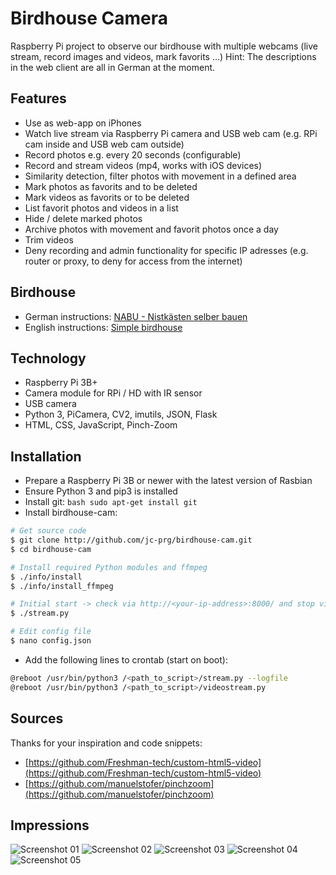 # Birdhouse Camera

Raspberry Pi project to observe our birdhouse with multiple webcams (live stream, record images and videos, mark favorits ...)
Hint: The descriptions in the web client are all in German at the moment.

## Features

* Use as web-app on iPhones
* Watch live stream via Raspberry Pi camera and USB web cam (e.g. RPi cam inside and USB web cam outside)
* Record photos e.g. every 20 seconds (configurable)
* Record and stream videos (mp4, works with iOS devices)
* Similarity detection, filter photos with movement in a defined area
* Mark photos as favorits and to be deleted
* Mark videos as favorits or to be deleted
* List favorit photos and videos in a list
* Hide / delete marked photos
* Archive photos with movement and favorit photos once a day
* Trim videos
* Deny recording and admin functionality for specific IP adresses (e.g. router or proxy, to deny for access from the internet)

## Birdhouse

* German instructions: [NABU - Nistkästen selber bauen](https://www.nabu.de/tiere-und-pflanzen/voegel/helfen/nistkaesten/index.html)
* English instructions: [Simple birdhouse](https://suncatcherstudio.com/birds/birdhouse-plans-simple/)

## Technology

* Raspberry Pi 3B+
* Camera module for RPi / HD with IR sensor
* USB camera
* Python 3, PiCamera, CV2, imutils, JSON, Flask
* HTML, CSS, JavaScript, Pinch-Zoom

## Installation

* Prepare a Raspberry Pi 3B or newer with the latest version of Rasbian
* Ensure Python 3 and pip3 is installed
* Install git: ```bash sudo apt-get install git ```
* Install birdhouse-cam:
```bash 
# Get source code
$ git clone http://github.com/jc-prg/birdhouse-cam.git
$ cd birdhouse-cam

# Install required Python modules and ffmpeg
$ ./info/install
$ ./info/install_ffmpeg

# Initial start -> check via http://<your-ip-address>:8000/ and stop via <Ctrl>+<C>
$ ./stream.py

# Edit config file
$ nano config.json
```
* Add the following lines to crontab (start on boot):
```bash 
@reboot /usr/bin/python3 /<path_to_script>/stream.py --logfile
@reboot /usr/bin/python3 /<path_to_script>/videostream.py
```

## Sources

Thanks for your inspiration and code snippets:

* [https://github.com/Freshman-tech/custom-html5-video](https://github.com/Freshman-tech/custom-html5-video)
* [https://github.com/manuelstofer/pinchzoom](https://github.com/manuelstofer/pinchzoom)

## Impressions
![Screenshot 01](info/screenshot_06.png)
![Screenshot 02](info/screenshot_07.png)
![Screenshot 03](info/screenshot_08.png)
![Screenshot 04](info/screenshot_09.png)
![Screenshot 05](info/screenshot_10.png)

